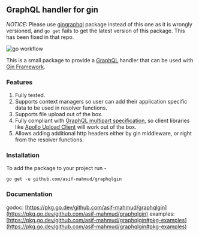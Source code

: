 ## GraphQL handler for gin

*NOTICE:* Please use [gingraphql](https://github.com/asif-mahmud/gingraphql) package instead of 
this one as it is wrongly versioned, and `go get` fails to get the latest version of this 
package. This has been fixed in that repo.

![go workflow](https://github.com/asif-mahmud/graphqlgin/actions/workflows/go.yml/badge.svg)

This is a small package to provide a [GraphQL](https://graphql.org/) handler that can be used with
[Gin Framework](https://github.com/gin-gonic/gin).

### Features
1. Fully tested.
2. Supports context managers so user can add their application specific data to be used in resolver
   functions.
3. Supports file upload out of the box.
4. Fully compliant with [GraphQL multipart specification](https://github.com/jaydenseric/graphql-multipart-request-spec),
   so client libraries like [Apollo Upload Client](https://www.npmjs.com/package/apollo-upload-client) will work
   out of the box.
5. Allows adding additional http headers either by gin middleware, or right from the resolver functions.

### Installation
To add the package to your project run -

```
go get -u github.com/asif-mahmud/graphqlgin
```

### Documentation

godoc: [https://pkg.go.dev/github.com/asif-mahmud/graphqlgin](https://pkg.go.dev/github.com/asif-mahmud/graphqlgin)
examples: [https://pkg.go.dev/github.com/asif-mahmud/graphqlgin#pkg-examples](https://pkg.go.dev/github.com/asif-mahmud/graphqlgin#pkg-examples)
